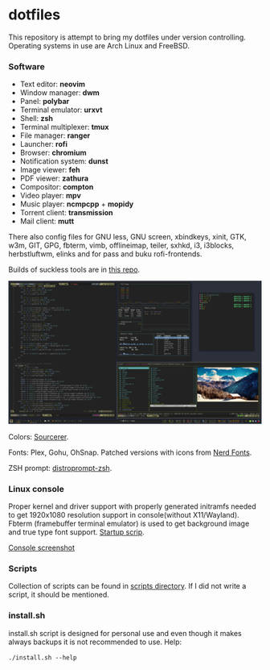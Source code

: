 # dotfiles

This repository is attempt to bring my dotfiles under version controlling. Operating systems in use are Arch Linux and FreeBSD.

### Software

+ Text editor:          **neovim**
+ Window manager:       **dwm**
+ Panel:                **polybar**
+ Terminal emulator:    **urxvt**
+ Shell:                **zsh**
+ Terminal multiplexer: **tmux**
+ File manager:         **ranger**
+ Launcher:             **rofi**
+ Browser:              **chromium**
+ Notification system:  **dunst**
+ Image viewer:         **feh**
+ PDF viewer:           **zathura**
+ Compositor:           **compton**
+ Video player:         **mpv**
+ Music player:         **ncmpcpp** + **mopidy**
+ Torrent client:       **transmission**
+ Mail client:          **mutt**

There also config files for GNU less, GNU screen, xbindkeys, xinit, GTK, w3m, GIT, GPG, fbterm, vimb, offlineimap, teiler, sxhkd, i3, i3blocks, herbstluftwm, elinks and for pass and buku rofi-frontends.

Builds of suckless tools are in [this repo](https://github.com/mjturt/suckless).

![Screenshot](screenshots/screenshot.png?raw=true)

Colors: [Sourcerer](https://github.com/xero/sourcerer).

Fonts: Plex, Gohu, OhSnap. Patched versions with icons from [Nerd Fonts](https://github.com/ryanoasis/nerd-fonts).

ZSH prompt: [distroprompt-zsh](https://github.com/mjturt/distroprompt-zsh).

### Linux console

Proper kernel and driver support with properly generated initramfs needed to get 1920x1080 resolution support in console(without X11/Wayland). Fbterm (framebuffer terminal emulator) is used to get background image and true type font support. [Startup scrip](scripts/sh/fb).

[Console screenshot](screenshots/console.png?raw=true)

### Scripts

Collection of scripts can be found in [scripts directory](scripts). If I did not write a script, it should be mentioned.

### install.sh

install.sh script is designed for personal use and even though it makes always backups it is not recommended to use. Help:
```
./install.sh --help
```
